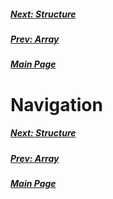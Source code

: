 ##### [Next: Structure](struct.md)
##### [Prev: Array](array.md)
##### [Main Page](index.md)

# Navigation

##### [Next: Structure](struct.md)
##### [Prev: Array](array.md)
##### [Main Page](index.md)